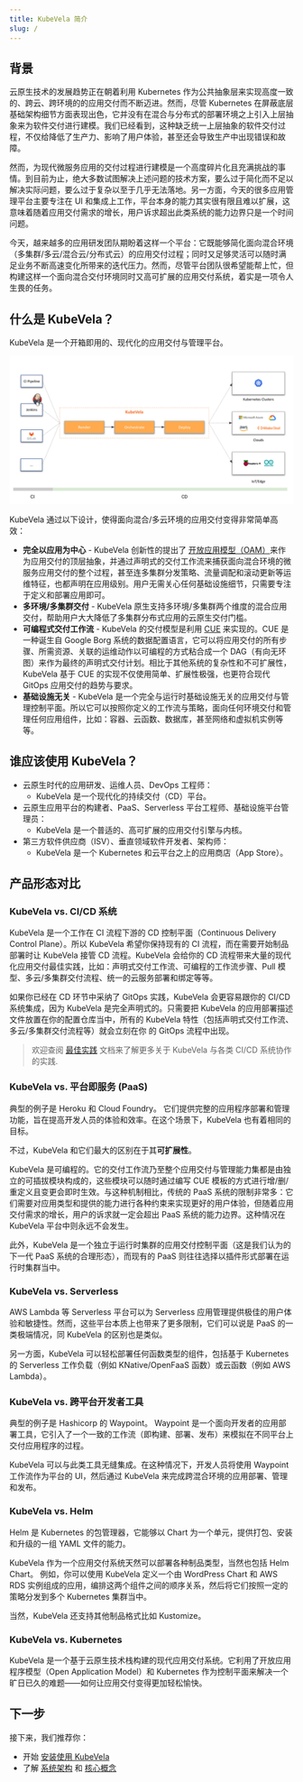 ```yaml
---
title: KubeVela 简介
slug: /
---
```


## 背景

云原生技术的发展趋势正在朝着利用 Kubernetes 作为公共抽象层来实现高度一致的、跨云、跨环境的的应用交付而不断迈进。然而，尽管 Kubernetes 在屏蔽底层基础架构细节方面表现出色，它并没有在混合与分布式的部署环境之上引入上层抽象来为软件交付进行建模。我们已经看到，这种缺乏统一上层抽象的软件交付过程，不仅给降低了生产力、影响了用户体验，甚至还会导致生产中出现错误和故障。

然而，为现代微服务应用的交付过程进行建模是一个高度碎片化且充满挑战的事情。到目前为止，绝大多数试图解决上述问题的技术方案，要么过于简化而不足以解决实际问题，要么过于复杂以至于几乎无法落地。另一方面，今天的很多应用管理平台主要专注在 UI 和集成上工作，平台本身的能力其实很有限且难以扩展，这意味着随着应用交付需求的增长，用户诉求超出此类系统的能力边界只是一个时间问题。

今天，越来越多的应用研发团队期盼着这样一个平台：它既能够简化面向混合环境（多集群/多云/混合云/分布式云）的应用交付过程；同时又足够灵活可以随时满足业务不断高速变化所带来的迭代压力。然而，尽管平台团队很希望能帮上忙，但构建这样一个面向混合交付环境同时又高可扩展的应用交付系统，着实是一项令人生畏的任务。

## 什么是 KubeVela？

KubeVela 是一个开箱即用的、现代化的应用交付与管理平台。

![](../resources/what-is-kubevela.png)

KubeVela 通过以下设计，使得面向混合/多云环境的应用交付变得非常简单高效：

- **完全以应用为中心** - KubeVela 创新性的提出了 [开放应用模型（OAM）](https://oam.dev/)来作为应用交付的顶层抽象，并通过声明式的交付工作流来捕获面向混合环境的微服务应用交付的整个过程，甚至连多集群分发策略、流量调配和滚动更新等运维特征，也都声明在应用级别。用户无需关心任何基础设施细节，只需要专注于定义和部署应用即可。
- **多环境/多集群交付** - KubeVela 原生支持多环境/多集群两个维度的混合应用交付，帮助用户大大降低了多集群分布式应用的云原生交付门槛。
- **可编程式交付工作流** - KubeVela 的交付模型是利用 [CUE](https://cuelang.org/) 来实现的。CUE 是一种诞生自 Google Borg 系统的数据配置语言，它可以将应用交付的所有步骤、所需资源、关联的运维动作以可编程的方式粘合成一个 DAG（有向无环图）来作为最终的声明式交付计划。相比于其他系统的复杂性和不可扩展性，KubeVela 基于 CUE 的实现不仅使用简单、扩展性极强，也更符合现代 GitOps 应用交付的趋势与要求。
- **基础设施无关** - KubeVela 是一个完全与运行时基础设施无关的应用交付与管理控制平面。所以它可以按照你定义的工作流与策略，面向任何环境交付和管理任何应用组件，比如：容器、云函数、数据库，甚至网络和虚拟机实例等等。

## 谁应该使用 KubeVela？

- 云原生时代的应用研发、运维人员、DevOps 工程师：
  - KubeVela 是一个现代化的持续交付（CD）平台。
- 云原生应用平台的构建者、PaaS、Serverless 平台工程师、基础设施平台管理员：
  - KubeVela 是一个普适的、高可扩展的应用交付引擎与内核。
- 第三方软件供应商（ISV）、垂直领域软件开发者、架构师：
  - KubeVela 是一个 Kubernetes 和云平台之上的应用商店（App Store）。

## 产品形态对比

### KubeVela vs. CI/CD 系统

KubeVela 是一个工作在 CI 流程下游的 CD 控制平面（Continuous Delivery Control Plane）。所以 KubeVela 希望你保持现有的 CI 流程，而在需要开始制品部署时让 KubeVela 接管 CD 流程。KubeVela 会给你的 CD 流程带来大量的现代化应用交付最佳实践，比如：声明式交付工作流、可编程的工作流步骤、Pull 模型、多云/多集群交付流程、统一的云服务部署和绑定等等。

如果你已经在 CD 环节中采纳了 GitOps 实践，KubeVela 会更容易跟你的 CI/CD 系统集成，因为 KubeVela 是完全声明式的。只需要把 KubeVela 的应用部署描述文件放置在你的配置仓库当中，所有的 KubeVela 特性（包括声明式交付工作流、多云/多集群交付流程等）就会立刻在你 的 GitOps 流程中出现。

> 欢迎查阅 [最佳实践](case-studies/jenkins-cicd) 文档来了解更多关于 KubeVela 与各类 CI/CD 系统协作的实践.

### KubeVela vs. 平台即服务 (PaaS)

典型的例子是 Heroku 和 Cloud Foundry。 它们提供完整的应用程序部署和管理功能，旨在提高开发人员的体验和效率。在这个场景下，KubeVela 也有着相同的目标。

不过，KubeVela 和它们最大的区别在于其**可扩展性**。

KubeVela 是可编程的。它的交付工作流乃至整个应用交付与管理能力集都是由独立的可插拔模块构成的，这些模块可以随时通过编写 CUE 模板的方式进行增/删/重定义且变更会即时生效。与这种机制相比，传统的 PaaS 系统的限制非常多：它们需要对应用类型和提供的能力进行各种约束来实现更好的用户体验，但随着应用交付需求的增长，用户的诉求就一定会超出 PaaS 系统的能力边界。这种情况在 KubeVela 平台中则永远不会发生。

此外，KubeVela 是一个独立于运行时集群的应用交付控制平面（这是我们认为的下一代 PaaS 系统的合理形态），而现有的 PaaS 则往往选择以插件形式部署在运行时集群当中。

### KubeVela vs. Serverless

AWS Lambda 等 Serverless 平台可以为 Serverless 应用管理提供极佳的用户体验和敏捷性。然而，这些平台本质上也带来了更多限制，它们可以说是 PaaS 的一类极端情况，同 KubeVela 的区别也是类似。

另一方面，KubeVela 可以轻松部署任何函数类型的组件，包括基于 Kubernetes 的 Serverless 工作负载（例如 KNative/OpenFaaS 函数）或云函数（例如 AWS Lambda）。

### KubeVela vs. 跨平台开发者工具

典型的例子是 Hashicorp 的 Waypoint。 Waypoint 是一个面向开发者的应用部署工具，它引入了一个一致的工作流（即构建、部署、发布）来模拟在不同平台上交付应用程序的过程。

KubeVela 可以与此类工具无缝集成。在这种情况下，开发人员将使用 Waypoint 工作流作为平台的 UI，然后通过 KubeVela 来完成跨混合环境的应用部署、管理和发布。

### KubeVela vs. Helm

Helm 是 Kubernetes 的包管理器，它能够以 Chart 为一个单元，提供打包、安装和升级的一组 YAML 文件的能力。

KubeVela 作为一个应用交付系统天然可以部署各种制品类型，当然也包括 Helm Chart。 例如，你可以使用 KubeVela 定义一个由 WordPress Chart 和 AWS RDS 实例组成的应用，编排这两个组件之间的顺序关系，然后将它们按照一定的策略分发到多个 Kubernetes 集群当中。

当然，KubeVela 还支持其他制品格式比如 Kustomize。

### KubeVela vs. Kubernetes

KubeVela 是一个基于云原生技术栈构建的现代应用交付系统。它利用了开放应用程序模型（Open Application Model）和 Kubernetes 作为控制平面来解决一个旷日已久的难题——如何让应用交付变得更加轻松愉快。

## 下一步

接下来，我们推荐你：

- 开始 [安装使用 KubeVela](./install)
- 了解 [系统架构](./getting-started/architecture) 和 [核心概念](./getting-started/core-concept)
